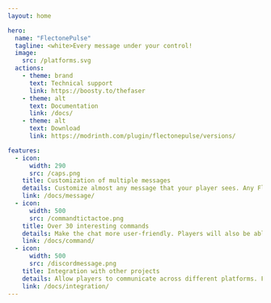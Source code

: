 ```yaml
---
layout: home

hero:
  name: "FlectonePulse"
  tagline: <white>Every message under your control!
  image:
    src: /platforms.svg
  actions:
    - theme: brand
      text: Technical support
      link: https://boosty.to/thefaser
    - theme: alt
      text: Documentation
      link: /docs/
    - theme: alt
      text: Download
      link: https://modrinth.com/plugin/flectonepulse/versions/

features:
  - icon:
      width: 290
      src: /caps.png
    title: Customization of multiple messages
    details: Customize almost any message that your player sees. Any FlectonePulse action can be disabled
    link: /docs/message/
  - icon:
      width: 500
      src: /commandtictactoe.png
    title: Over 30 interesting commands
    details: Make the chat more user-friendly. Players will also be able to use built-in mini-games
    link: /docs/command/
  - icon:
      width: 500
      src: /discordmessage.png
    title: Integration with other projects
    details: Allow players to communicate across different platforms. Full integrations with Discord, Twitch, and Telegram
    link: /docs/integration/
---
```


<br>
<br>
<br>
<div class="w-80" style=" display: flex; flex-direction: column; align-items: center; justify-content: center;">
    <img src="/structure.svg" alt="">
</div>

<br>
<br>
<br>
<div class="w-80" style=" display: flex; flex-direction: column; align-items: center; justify-content: center;">
    <article class="bstats">
        <a href="https://flectone.net/pulse/metrics" rel="noopener nofollow ugc" target="_blank">
        <img src="https://flectone.net/api/pulse/metrics/svg" alt=""></a>
    </article>
</div>